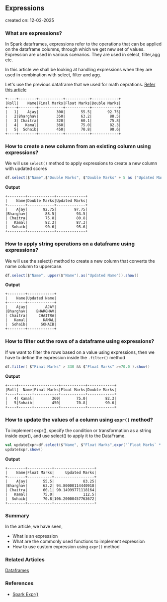## Expressions 
created on: 12-02-2025
### What are expressions?
In Spark dataframes, expressions refer to the operations that can be applied on the dataframe columns, through which we get new set of values.
Expression are used in various scenarios. They are used in select, filter,agg etc.

In this article we shall be looking at handling expressions when they are used in combination with select, filter and agg. 

Let's use the previous dataframe that we used for math oeprations. [Refer this article](datatypes.md)
```text
+----+--------+-----------+-----------+------------+
|Roll|    Name|Final Marks|Float Marks|Double Marks|
+----+--------+-----------+-----------+------------+
|   1|    Ajay|        300|       55.5|       92.75|
|   2|Bharghav|        350|       63.2|        88.5|
|   3| Chaitra|        320|       60.1|        75.8|
|   4|   Kamal|        360|       75.0|        82.3|
|   5|  Sohaib|        450|       70.8|        90.6|
+----+--------+-----------+-----------+------------+
```

### How to create a new column from an existing column using expressions?
We will use `select()` method to apply expressions to create a new column with updated scores
```scala
df.select($"Name",$"Double Marks", $"Double Marks" + 5 as ("Updated Marks")).show()
```
**Output**
```text
+--------+------------+-------------+
|    Name|Double Marks|Updated Marks|
+--------+------------+-------------+
|    Ajay|       92.75|        97.75|
|Bharghav|        88.5|         93.5|
| Chaitra|        75.8|         80.8|
|   Kamal|        82.3|         87.3|
|  Sohaib|        90.6|         95.6|
+--------+------------+-------------+
```

### How to apply string operations on a dataframe using expressions?
We will use the select() method to create a new column that converts the name column to uppercase.
```scala
df.select($"Name", upper($"Name").as("Updated Name")).show()
```
**Output**
```text
+--------+------------+
|    Name|Updated Name|
+--------+------------+
|    Ajay|        AJAY|
|Bharghav|    BHARGHAV|
| Chaitra|     CHAITRA|
|   Kamal|       KAMAL|
|  Sohaib|      SOHAIB|
+--------+------------+
```

### How to filter out the rows of a dataframe using expressions?
If we want to filter the rows based on a value using expressions, then we have to define the expression inside the `.filter()` method
```scala
df.filter( $"Final Marks" > 330 && $"Float Marks" >=70.0 ).show()
```
**Output**
```text
+----+------+-----------+-----------+------------+
|Roll|  Name|Final Marks|Float Marks|Double Marks|
+----+------+-----------+-----------+------------+
|   4| Kamal|        360|       75.0|        82.3|
|   5|Sohaib|        450|       70.8|        90.6|
+----+------+-----------+-----------+------------+
```

### How to update the values of a column using `expr()` method?
To implement expr(), specify the condition or transformation as a string inside expr(), 
and use select() to apply it to the DataFrame.

```scala
val updateExpr=df.select($"Name", $"Float Marks",expr("`Float Marks` * 1.5 as `Updated Marks`"))
updateExpr.show()
```
**Output**
```text
+--------+-----------+------------------+
|    Name|Float Marks|     Updated Marks|
+--------+-----------+------------------+
|    Ajay|       55.5|             83.25|
|Bharghav|       63.2| 94.80000114440918|
| Chaitra|       60.1| 90.14999771118164|
|   Kamal|       75.0|             112.5|
|  Sohaib|       70.8|106.20000457763672|
+--------+-----------+------------------+
```

### Summary
In the article, we have seen,
- What is an expression
- What are the commonly used functions to implement expression
- How to use custom expression using `expr()` method

### Related Articles
[Dataframes](datatypes.md)

### References
- [Spark Expr()](https://spark.apache.org/docs/latest/api/python/reference/pyspark.sql/api/pyspark.sql.functions.expr.html)
